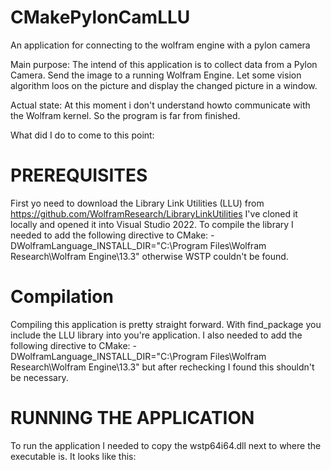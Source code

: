 # CMakePylonCamLLU
An application for connecting to the wolfram engine with a pylon camera

Main purpose:
The intend of this application is to collect data from a Pylon Camera. Send the image to a running Wolfram Engine. Let some vision algorithm loos on the picture
and display the changed picture in a window.

Actual state:
At this moment i don't understand howto communicate with the Wolfram kernel. So the program is far from finished.

What did I do to come to this point:

PREREQUISITES
=============
First yo need to download the Library Link Utilities (LLU) from https://github.com/WolframResearch/LibraryLinkUtilities
I've cloned it locally and opened it into Visual Studio 2022. To compile the library I needed to add the following directive to CMake:
-DWolframLanguage_INSTALL_DIR="C:\Program Files\Wolfram Research\Wolfram Engine\13.3" otherwise WSTP couldn't be found.

Compilation
===========
Compiling this application is pretty straight forward. With find_package you include the LLU library into you're application.
I also needed to add the following directive to CMake:
-DWolframLanguage_INSTALL_DIR="C:\Program Files\Wolfram Research\Wolfram Engine\13.3" but after rechecking I found this shouldn't be necessary.

RUNNING THE APPLICATION
=======================
To run the application I needed to copy the wstp64i64.dll next to where the executable is.
It looks like this:

